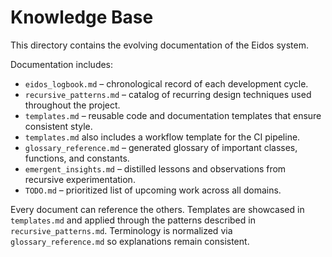 # Knowledge Base
This directory contains the evolving documentation of the Eidos system.

Documentation includes:
- `eidos_logbook.md` – chronological record of each development cycle.
- `recursive_patterns.md` – catalog of recurring design techniques used throughout the project.
- `templates.md` – reusable code and documentation templates that ensure consistent style.
- `templates.md` also includes a workflow template for the CI pipeline.
- `glossary_reference.md` – generated glossary of important classes, functions, and constants.
- `emergent_insights.md` – distilled lessons and observations from recursive experimentation.
- `TODO.md` – prioritized list of upcoming work across all domains.

Every document can reference the others. Templates are showcased in `templates.md` and applied through the patterns described in `recursive_patterns.md`. Terminology is normalized via `glossary_reference.md` so explanations remain consistent.
